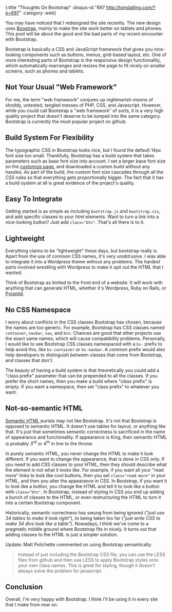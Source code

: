 {:title "Thoughts On Bootstrap"
 :disqus-id "697 http://tomdalling.com/?p=697"
 :category :web}

You may have noticed that I redesigned the site recently. The new design uses
[Boostrap][], mainly to make the site work better on tablets and phones. This
post will be about the good and the bad parts of my recent encounter with
Bootstrap.

Bootstrap is basically a CSS and JavaScript framework that gives you
nice-looking components such as buttons, menus, grid-based layout, etc. One of
more interesting parts of Bootstrap is the responsive design functionality,
which automatically rearranges and resizes the page to fit nicely on smaller
screens, such as phones and tablets.

<!--more-->

Not Your Usual "Web Framework"
------------------------------

For me, the term "web framework" conjures up nightmarish visions of shoddy,
untested, tangled messes of PHP, CSS, and Javascript. However, while you could
call Bootstrap a "web framework" of sorts, it is a very high quality project
that doesn't deserve to be lumped into the same category. Bootstrap is
currently the most popular project on github.

Build System For Flexibility
----------------------------

The typographic CSS in Bootstrap looks nice, but I found the default 14px font
size too small. Thankfully, Bootstrap has a build system that takes parameters
such as base font size into account. I set a larger base font size on the
[customize page][], and downloaded a custom build without any hassles. As part
of the build, the custom font size cascades through all the CSS rules so that
everything gets proportionally bigger. The fact that it has a build system at
all is great evidence of the project's quality.

Easy To Integrate
-----------------

Getting started is as simple as including `bootstrap.js` and `bootstrap.css`,
and add specific classes to your html elements. Want to turn a link into a
nice-looking button? Just add `class="btn"`. That's all there is to it.

Lightweight
-----------

Everything claims to be "lightweight" these days, but bootstrap really is.
Apart from the use of common CSS names, it's very unobtrusive. I was able to
integrate it into a Wordpress theme without any problems. The hardest parts
involved wrestling with Wordpress to make it spit out the HTML that I wanted.

Think of Bootstrap as limited to the front end of a website. It will work with
anything that can generate HTML, whether it's Wordpress, Ruby on Rails, or
[Pyramid][].

No CSS Namespace
----------------

I worry about conflicts in the CSS classes Bootstrap has chosen, because the
names are too generic. For example, Bootstrap has CSS classes named
`container`, `navbar`, `nav`, and `btn`. Chances are good that other projects
use the exact same names, which will cause compatibility problems. Personally,
I would like to see Bootstrap CSS classes namespaced with a `bs-` prefix to
help avoid this, like `bs-container` or `bs-navbar`. A common prefix would also
help developers to distinguish between classes that come from Bootstrap, and
classes that don't.

The beauty of having a build system is that theoretically you could add a
"class prefix" parameter that can be prepended to all the classes. If you
prefer the short names, then you make a build where "class prefix" is empty. If
you want a namespace, then set "class prefix" to whatever you want.

Not-so-semantic HTML
--------------------

[Semantic HTML][] purists may not like Bootstrap. It's not that Bootstrap is
opposed to semantic HTML. It doesn't use tables for layout, or anything like
that. It's just that sometimes semantic correctness is sacrificed in the name
of appearance and functionality. If appearance is King, then semantic HTML is
probably 3<sup>rd</sup> or 4<sup>th</sup> in line to the throne.

In purely semantic HTML, you never change the HTML to make it look different.
If you want to change the appearance, that is done in CSS only. If you need to
add CSS classes to your HTML, then they should describe what the element *is*
not what it *looks like*. For example, if you want all your "read more" links
to look like cool buttons, then you set `class="read-more"` in your HTML, and
then you alter the appearance in CSS. In Bootstrap, if you want it to look like
a button, you change the HTML and tell it to look like a button with
`class="btn"`. In Bootstrap, instead of styling in CSS you end up adding a
bunch of classes to the HTML, or even restructuring the HTML to turn it into a
certain Bootstrap component.

Historically, semantic correctness has swung from being ignored (*"just use 34
tables to make it look right"*), to being taken too far (*"just write CSS to
make 34 divs look like a table"*). Nowadays, I think we've come to a pragmatic
middle ground where Bootstrap fits in nicely. It turns out that adding classes
to the HTML is just a simpler solution.

Update: Matt Polichette commented on using Bootstrap semantically:

> Instead of just including the Bootstrap CSS file, you can use the LESS files
> from github and then use LESS to apply Bootstrap styles onto your own class
> names. This is great for styling, though it doesn't always solve the problem
> for javascript.

Conclusion
----------

Overall, I'm very happy with Bootstrap. I think I'll be using it in every site
that I make from now on.

[Boostrap]: http://getbootstrap.com/
[customize page]: http://getbootstrap.com/customize/
[Pyramid]: http://www.pylonsproject.org/
[Semantic HTML]: http://en.wikipedia.org/wiki/Semantic_HTML

